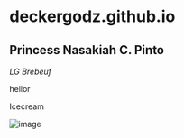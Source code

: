 # deckergodz.github.io
## Princess Nasakiah C. Pinto
*LG Brebeuf*

hellor

Icecream

![image](https://user-images.githubusercontent.com/122419063/211955872-60d16b5b-9d57-47ef-93f9-ace5f6f15bd6.png)
